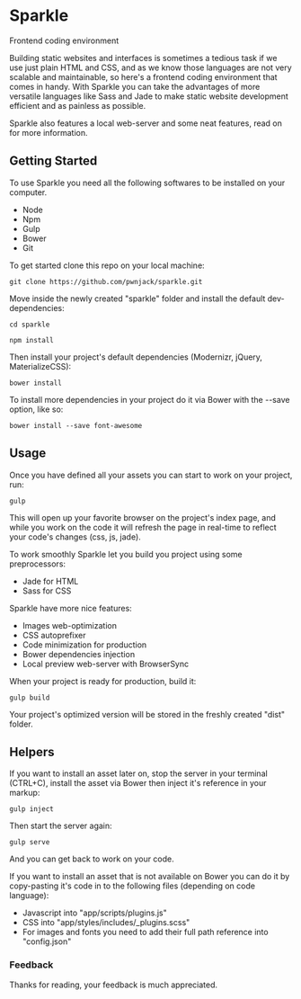 # Sparkle
Frontend coding environment

Building static websites and interfaces is sometimes a tedious task if we use just plain HTML and CSS, and as we know those languages are not very scalable and maintainable, so here's a frontend coding environment that comes in handy. With Sparkle you can take the advantages of more versatile languages like Sass and Jade to make static website development efficient and as painless as possible.

Sparkle also features a local web-server and some neat features, read on for more information.

## Getting Started
To use Sparkle you need all the following softwares to be installed on your computer.

 - Node
 - Npm
 - Gulp
 - Bower
 - Git

To get started clone this repo on your local machine:

	git clone https://github.com/pwnjack/sparkle.git

Move inside the newly created "sparkle" folder and install the default dev-dependencies:

	cd sparkle

	npm install

Then install your project's default dependencies (Modernizr, jQuery, MaterializeCSS):

 	bower install

To install more dependencies in your project do it via Bower with the --save option, like so:

 	bower install --save font-awesome


## Usage
Once you have defined all your assets you can start to work on your project, run:

	gulp

This will open up your favorite browser on the project's index page, and while you work on the code it will refresh  the page in real-time to reflect your code's changes (css, js, jade).

To work smoothly Sparkle let you build you project using some preprocessors:

- Jade for HTML
- Sass for CSS

Sparkle have more nice features:

- Images web-optimization
- CSS autoprefixer
- Code minimization for production
- Bower dependencies injection
- Local preview web-server with BrowserSync

When your project is ready for production, build it:

	gulp build

Your project's optimized version will be stored in the freshly created "dist" folder.

## Helpers
If you want to install an asset later on, stop the server in your terminal (CTRL+C), install the asset via Bower then inject it's reference in your markup:

	gulp inject

Then start the server again:

	gulp serve

And you can get back to work on your code.

If you want to install an asset that is not available on Bower you can do it by copy-pasting it's code in to the following files (depending on code language):

- Javascript into "app/scripts/plugins.js"
- CSS into "app/styles/includes/_plugins.scss"
- For images and fonts you need to add their full path reference into "config.json"

### Feedback
Thanks for reading, your feedback is much appreciated.